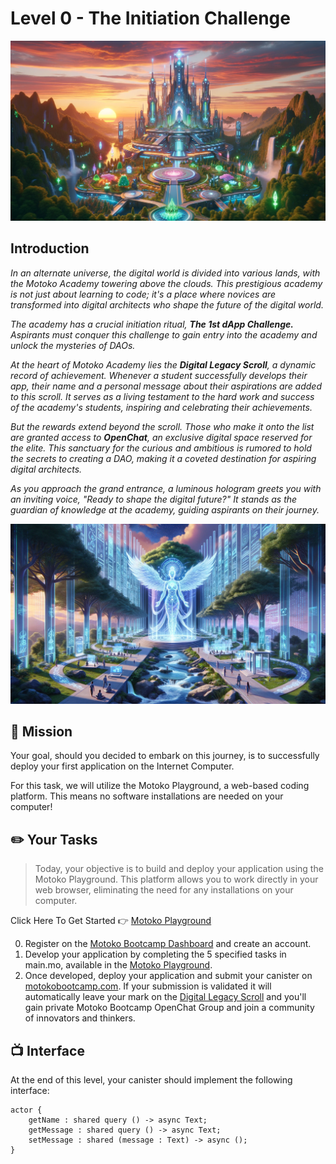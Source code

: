 # Level 0 - The Initiation Challenge

<p > <img src="../assets/project/academy.webp" alt="Build" /> </p>

## Introduction

_In an alternate universe, the digital world is divided into various lands, with the Motoko Academy towering above the clouds. This prestigious academy is not just about learning to code; it's a place where novices are transformed into digital architects who shape the future of the digital world._

_The academy has a crucial initiation ritual, **The 1st dApp Challenge.** Aspirants must conquer this challenge to gain entry into the academy and unlock the mysteries of DAOs._

_At the heart of Motoko Academy lies the **Digital Legacy Scroll**, a dynamic record of achievement. Whenever a student successfully develops their app, their name and a personal message about their aspirations are added to this scroll. It serves as a living testament to the hard work and success of the academy's students, inspiring and celebrating their achievements._

_But the rewards extend beyond the scroll. Those who make it onto the list are granted access to **OpenChat**, an exclusive digital space reserved for the elite. This sanctuary for the curious and ambitious is rumored to hold the secrets to creating a DAO, making it a coveted destination for aspiring digital architects._

_As you approach the grand entrance, a luminous hologram greets you with an inviting voice, "Ready to shape the digital future?" It stands as the guardian of knowledge at the academy, guiding aspirants on their journey._

<p align="center"> <img src="../assets/project/challenge.webp" alt="Build" /> </p>

## 🎯 Mission

Your goal, should you decided to embark on this journey, is to successfully deploy your first application on the Internet Computer.

For this task, we will utilize the Motoko Playground, a web-based coding platform. This means no software installations are needed on your computer!

## ✏️ Your Tasks

> Today, your objective is to build and deploy your application using the Motoko Playground. This platform allows you to work directly in your web browser, eliminating the need for any installations on your computer.

Click Here To Get Started 👉 [Motoko Playground](https://m7sm4-2iaaa-aaaab-qabra-cai.raw.ic0.app/?tag=3270740775)

0. Register on the [Motoko Bootcamp Dashboard](motokobootcamp.com) and create an account.
1. Develop your application by completing the 5 specified tasks in main.mo, available in the [Motoko Playground](https://m7sm4-2iaaa-aaaab-qabra-cai.raw.ic0.app/?tag=3270740775).
2. Once developed, deploy your application and submit your canister on [motokobootcamp.com](https://motokobootcamp.com). If your submission is validated it will automatically leave your mark on the [Digital Legacy Scroll](https://aki3l-syaaa-aaaaj-qa23q-cai.icp0.io/) and you'll gain private Motoko Bootcamp OpenChat Group and join a community of innovators and thinkers.

## 📺 Interface

At the end of this level, your canister should implement the following interface:

```motoko
actor {
    getName : shared query () -> async Text;
    getMessage : shared query () -> async Text;
    setMessage : shared (message : Text) -> async ();
}
```

